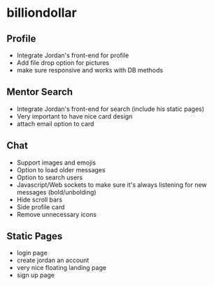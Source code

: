 # billiondollar

## Profile 
- Integrate Jordan's front-end for profile
- Add file drop option for pictures 
- make sure responsive and works with DB methods

## Mentor Search
- Integrate Jordan's front-end for search (include his static pages)
- Very important to have nice card design
- attach email option to card 

## Chat
- Support images and emojis
- Option to load older messages
- Option to search users 
- Javascript/Web sockets to make sure it's always listening for new messages (bold/unbolding)
- Hide scroll bars
- Side profile card 
- Remove unnecessary icons 

## Static Pages 
- login page
- create jordan an account
- very nice floating landing page
- sign up page 
